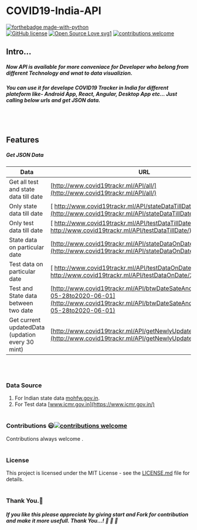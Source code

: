 # COVID19-India-API
[![forthebadge made-with-python](http://ForTheBadge.com/images/badges/made-with-python.svg)](https://www.python.org/)<br>
[![GitHub license](https://img.shields.io/github/license/Naereen/StrapDown.js.svg)](https://github.com/subahanii/COVID19-India-API/blob/master/LICENSE)
[![Open Source Love svg1](https://badges.frapsoft.com/os/v1/open-source.svg?v=103)](https://github.com/ellerbrock/open-source-badges/)
[![contributions welcome](https://img.shields.io/badge/contributions-welcome-brightgreen.svg?style=flat)](https://github.com/subahanii/COVID19-India-API/issues)
<br>
## Intro...
##### Now API is available for more conveniace for Developer who belong from different Technology and wnat to data visualizion.
##### You can use it for develope COVID19 Tracker in India for different plateform like- Android App, React, Angular, Desktop App etc... Just calling below urls and get JSON data.

<br>
<br>

## Features
##### Get JSON Data

| Data  | URL|
| ------------------------------------------ | ---------------------------------------------- |
| Get all test and state data till date  | [http://www.covid19trackr.ml/API/all/](http://www.covid19trackr.ml/API/all/)  |
| Only state data till date  | [	http://www.covid19trackr.ml/API/stateDataTillDate/](http://www.covid19trackr.ml/API/stateDataTillDate/) |
| Only test data till date  |[	http://www.covid19trackr.ml/API/testDataTillDate/](	http://www.covid19trackr.ml/API/testDataTillDate/)|
| State data on particular date  | [http://www.covid19trackr.ml/API/stateDataOnDate/2020-06-01](http://www.covid19trackr.ml/API/stateDataOnDate/2020-06-01)  |
| Test data on particular date  | [	http://www.covid19trackr.ml/API/testDataOnDate/2020-06-01](	http://www.covid19trackr.ml/API/testDataOnDate/2020-06-01)  |
| Test and State data between two date  | [http://www.covid19trackr.ml/API/btwDateSateAndTestData/2020-05-28to2020-06-01](http://www.covid19trackr.ml/API/btwDateSateAndTestData/2020-05-28to2020-06-01)  |
| Get current updatedData (updation every 30 mint)|[http://www.covid19trackr.ml/API/getNewlyUpdateData](http://www.covid19trackr.ml/API/getNewlyUpdateData)  |

<br><br>
### Data Source 
1. For Indian state data [mohfw.gov.in](https://www.mohfw.gov.in/).
2. For Test data [www.icmr.gov.in](https://www.icmr.gov.in/)
<br><br>


### Contributions :smiley:[![contributions welcome](https://img.shields.io/badge/contributions-welcome-brightgreen.svg?style=flat)](https://github.com/subahanii/COVID19-India-API/issues)
Contributions always welcome .
<br><br>


### License
This project is licensed under the MIT License - see the [LICENSE.md](https://github.com/subahanii/COVID19-India-API/blob/master/LICENSE) file for details.
<br><br>

### Thank You.:pray:
##### If you like this please appreciate by giving start and Fork for contribution and make it more usefull. Thank You...! :clap: :clap: :clap:

